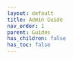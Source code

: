 ```yaml
---
layout: default
title: Admin Guide
nav_order: 1
parent: Guides
has_children: false
has_toc: false
---
```

